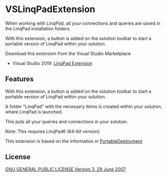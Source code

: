 # VSLinqPadExtension

When working with LinqPad, all your connections and queries are saved in the LinqPad installation folders.

With this extension, a button is added on the solution toolbar to start a portable version of LinqPad within your solution.

Download this extension from the Visual Studio Marketplace
- Visual Studio 2019: [LinqPad Extension](https://marketplace.visualstudio.com/items?itemName=LucWuyts.vsLinqPadExt001)

## Features

With this extension, a button is added on the solution toolbar to start a portable version of LinqPad within your solution.

A folder "LinqPad" with the necessary items is created within your solution, where LinqPad is launched.

This puts all your queries and connections in your solution.

Note: This requires LinqPad6 (64-bit version)

This extension is based on the information in [PortableDeployment](http://www.linqpad.net/PortableDeployment.aspx)


## License

[GNU GENERAL PUBLIC LICENSE Version 3, 29 June 2007](https://www.gnu.org/licenses/gpl-3.0.nl.html)

